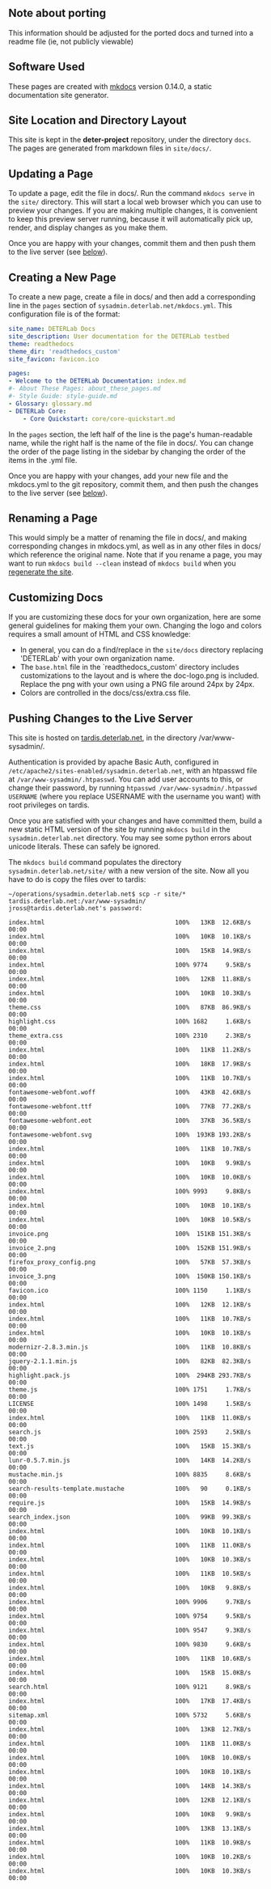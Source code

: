 ## Note about porting
This information should be adjusted for the ported docs and turned into a readme file (ie, not publicly viewable)

## Software Used
These pages are created with [mkdocs](http://www.mkdocs.org/) version 0.14.0, a static documentation site generator. 

## Site Location and Directory Layout
This site is kept in the **deter-project** repository, under the directory `docs`. The pages are generated from markdown files in `site/docs/`.

## Updating a Page

To update a page, edit the file in docs/. Run the command `mkdocs serve` in the `site/` directory. This will start a local web browser which you can use to preview your changes. If you are making multiple changes, it is convenient to keep this preview server running, because it will automatically pick up, render, and display changes as you make them.

Once you are happy with your changes, commit them and then push them to the live server (see [below](#pushing-changes-to-the-live-server)).

## Creating a New Page

To create a new page, create a file in docs/ and then add a corresponding line in the `pages` section of `sysadmin.deterlab.net/mkdocs.yml`. This configuration file is of the format:

```yaml
site_name: DETERLab Docs
site_description: User documentation for the DETERLab testbed
theme: readthedocs
theme_dir: 'readthedocs_custom'
site_favicon: favicon.ico

pages:
- Welcome to the DETERLab Documentation: index.md
#- About These Pages: about_these_pages.md
#- Style Guide: style-guide.md
- Glossary: glossary.md
- DETERLab Core:
    - Core Quickstart: core/core-quickstart.md
```

In the `pages` section, the left half of the line is the page's human-readable name, while the right half is the name of the file in docs/. You can change the order of the page listing in the sidebar by changing the order of the items in the .yml file.

Once you are happy with your changes, add your new file and the mkdocs.yml to the git repository, commit them, and then push the changes to the live server (see [below](#pushing-changes-to-the-live-server)).

## Renaming a Page

This would simply be a matter of renaming the file in docs/, and making corresponding changes in mkdocs.yml, as well as in any other files in docs/ which reference the original name. Note that if you rename a page, you may want to run `mkdocs build --clean` instead of `mkdocs build` when you [regenerate the site](#pushing-changes-to-the-live-server).

## Customizing Docs

If you are customizing these docs for your own organization, here are some general guidelines for making them your own. Changing the logo and colors requires a small amount of HTML and CSS knowledge:

* In general, you can do a find/replace in the `site/docs` directory replacing 'DETERLab' with your own organization name.
* The `base.html` file in the `readthedocs_custom' directory includes customizations to the layout and is where the doc-logo.png is included. Replace the png with your own using a PNG file around 24px by 24px. 
* Colors are controlled in the docs/css/extra.css file.

## Pushing Changes to the Live Server

This site is hosted on [tardis.deterlab.net](virtual_machines.md#tardisdeterlabnet), in the directory /var/www-sysadmin/.

Authentication is provided by apache Basic Auth, configured in `/etc/apache2/sites-enabled/sysadmin.deterlab.net`, with an htpasswd file at `/var/www-sysadmin/.htpasswd`. You can add user accounts to this, or change their password, by running `htpasswd /var/www-sysadmin/.htpasswd USERNAME` (where you replace USERNAME with the username you want) with root privileges on tardis.

Once you are satisfied with your changes and have committed them, build a new static HTML version of the site by running `mkdocs build` in the `sysadmin.deterlab.net` directory. You may see some python errors about unicode literals. These can safely be ignored.

The `mkdocs build` command populates the directory `sysadmin.deterlab.net/site/` with a new version of the site. Now all you have to do is copy the files over to tardis:

```
~/operations/sysadmin.deterlab.net$ scp -r site/* tardis.deterlab.net:/var/www-sysadmin/
jross@tardis.deterlab.net's password: 

index.html                                    100%   13KB  12.6KB/s   00:00    
index.html                                    100%   10KB  10.1KB/s   00:00    
index.html                                    100%   15KB  14.9KB/s   00:00    
index.html                                    100% 9774     9.5KB/s   00:00    
index.html                                    100%   12KB  11.8KB/s   00:00    
index.html                                    100%   10KB  10.3KB/s   00:00    
theme.css                                     100%   87KB  86.9KB/s   00:00    
highlight.css                                 100% 1682     1.6KB/s   00:00    
theme_extra.css                               100% 2310     2.3KB/s   00:00    
index.html                                    100%   11KB  11.2KB/s   00:00    
index.html                                    100%   18KB  17.9KB/s   00:00    
index.html                                    100%   11KB  10.7KB/s   00:00    
fontawesome-webfont.woff                      100%   43KB  42.6KB/s   00:00    
fontawesome-webfont.ttf                       100%   77KB  77.2KB/s   00:00    
fontawesome-webfont.eot                       100%   37KB  36.5KB/s   00:00    
fontawesome-webfont.svg                       100%  193KB 193.2KB/s   00:00    
index.html                                    100%   11KB  10.7KB/s   00:00    
index.html                                    100%   10KB   9.9KB/s   00:00    
index.html                                    100%   10KB  10.0KB/s   00:00    
index.html                                    100% 9993     9.8KB/s   00:00    
index.html                                    100%   10KB  10.1KB/s   00:00    
index.html                                    100%   10KB  10.5KB/s   00:00    
invoice.png                                   100%  151KB 151.3KB/s   00:00    
invoice_2.png                                 100%  152KB 151.9KB/s   00:00    
firefox_proxy_config.png                      100%   57KB  57.3KB/s   00:00    
invoice_3.png                                 100%  150KB 150.1KB/s   00:00    
favicon.ico                                   100% 1150     1.1KB/s   00:00    
index.html                                    100%   12KB  12.1KB/s   00:00    
index.html                                    100%   11KB  10.7KB/s   00:00    
index.html                                    100%   10KB  10.1KB/s   00:00    
modernizr-2.8.3.min.js                        100%   11KB  10.8KB/s   00:00    
jquery-2.1.1.min.js                           100%   82KB  82.3KB/s   00:00    
highlight.pack.js                             100%  294KB 293.7KB/s   00:00    
theme.js                                      100% 1751     1.7KB/s   00:00    
LICENSE                                       100% 1498     1.5KB/s   00:00    
index.html                                    100%   11KB  11.0KB/s   00:00    
search.js                                     100% 2593     2.5KB/s   00:00    
text.js                                       100%   15KB  15.3KB/s   00:00    
lunr-0.5.7.min.js                             100%   14KB  14.2KB/s   00:00    
mustache.min.js                               100% 8835     8.6KB/s   00:00    
search-results-template.mustache              100%   90     0.1KB/s   00:00    
require.js                                    100%   15KB  14.9KB/s   00:00    
search_index.json                             100%   99KB  99.3KB/s   00:00    
index.html                                    100%   10KB  10.1KB/s   00:00    
index.html                                    100%   11KB  11.0KB/s   00:00    
index.html                                    100%   10KB  10.3KB/s   00:00    
index.html                                    100%   11KB  10.5KB/s   00:00    
index.html                                    100%   10KB   9.8KB/s   00:00    
index.html                                    100% 9906     9.7KB/s   00:00    
index.html                                    100% 9754     9.5KB/s   00:00    
index.html                                    100% 9547     9.3KB/s   00:00    
index.html                                    100% 9830     9.6KB/s   00:00    
index.html                                    100%   11KB  10.6KB/s   00:00    
index.html                                    100%   15KB  15.0KB/s   00:00    
search.html                                   100% 9121     8.9KB/s   00:00    
index.html                                    100%   17KB  17.4KB/s   00:00    
sitemap.xml                                   100% 5732     5.6KB/s   00:00    
index.html                                    100%   13KB  12.7KB/s   00:00    
index.html                                    100%   11KB  11.0KB/s   00:00    
index.html                                    100%   10KB  10.0KB/s   00:00    
index.html                                    100%   10KB  10.1KB/s   00:00    
index.html                                    100%   14KB  14.3KB/s   00:00    
index.html                                    100%   12KB  12.1KB/s   00:00    
index.html                                    100%   10KB   9.9KB/s   00:00    
index.html                                    100%   13KB  13.1KB/s   00:00    
index.html                                    100%   11KB  10.9KB/s   00:00    
index.html                                    100%   10KB  10.2KB/s   00:00    
index.html                                    100%   10KB  10.3KB/s   00:00    

```
